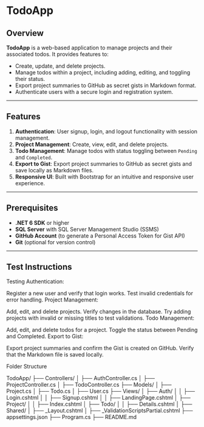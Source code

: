 # TodoApp

## Overview
**TodoApp** is a web-based application to manage projects and their associated todos. It provides features to:
- Create, update, and delete projects.
- Manage todos within a project, including adding, editing, and toggling their status.
- Export project summaries to GitHub as secret gists in Markdown format.
- Authenticate users with a secure login and registration system.

---

## Features
1. **Authentication**: User signup, login, and logout functionality with session management.
2. **Project Management**: Create, view, edit, and delete projects.
3. **Todo Management**: Manage todos with status toggling between `Pending` and `Completed`.
4. **Export to Gist**: Export project summaries to GitHub as secret gists and save locally as Markdown files.
5. **Responsive UI**: Built with Bootstrap for an intuitive and responsive user experience.

---

## Prerequisites
- **.NET 6 SDK** or higher
- **SQL Server** with SQL Server Management Studio (SSMS)
- **GitHub Account** (to generate a Personal Access Token for Gist API)
- **Git** (optional for version control)

---

## Test Instructions

Testing
Authentication:

Register a new user and verify that login works.
Test invalid credentials for error handling.
Project Management:

Add, edit, and delete projects. Verify changes in the database.
Try adding projects with invalid or missing titles to test validations.
Todo Management:

Add, edit, and delete todos for a project.
Toggle the status between Pending and Completed.
Export to Gist:

Export project summaries and confirm the Gist is created on GitHub.
Verify that the Markdown file is saved locally.


Folder Structure

TodoApp/
├── Controllers/
│   ├── AuthController.cs
│   ├── ProjectController.cs
│   ├── TodoController.cs
├── Models/
│   ├── Project.cs
│   ├── Todo.cs
│   ├── User.cs
├── Views/
│   ├── Auth/
│   │   ├── Login.cshtml
│   │   ├── Signup.cshtml
│   │   ├── LandingPage.cshtml
│   ├── Project/
│   │   ├── Index.cshtml
│   ├── Todo/
│   │   ├── Details.cshtml
│   ├── Shared/
│       ├── _Layout.cshtml
│       ├── _ValidationScriptsPartial.cshtml
├── appsettings.json
├── Program.cs
├── README.md
